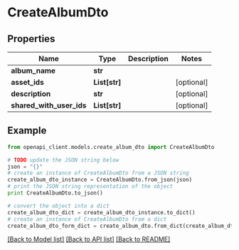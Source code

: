 # CreateAlbumDto


## Properties
Name | Type | Description | Notes
------------ | ------------- | ------------- | -------------
**album_name** | **str** |  | 
**asset_ids** | **List[str]** |  | [optional] 
**description** | **str** |  | [optional] 
**shared_with_user_ids** | **List[str]** |  | [optional] 

## Example

```python
from openapi_client.models.create_album_dto import CreateAlbumDto

# TODO update the JSON string below
json = "{}"
# create an instance of CreateAlbumDto from a JSON string
create_album_dto_instance = CreateAlbumDto.from_json(json)
# print the JSON string representation of the object
print CreateAlbumDto.to_json()

# convert the object into a dict
create_album_dto_dict = create_album_dto_instance.to_dict()
# create an instance of CreateAlbumDto from a dict
create_album_dto_form_dict = create_album_dto.from_dict(create_album_dto_dict)
```
[[Back to Model list]](../README.md#documentation-for-models) [[Back to API list]](../README.md#documentation-for-api-endpoints) [[Back to README]](../README.md)


